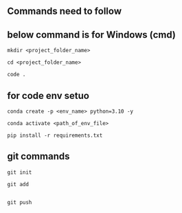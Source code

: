 ## Commands need to follow

## below command is for Windows (cmd)


```
mkdir <project_folder_name>
```

```
cd <project_folder_name>
```

```
code .
```

## for code env setuo

```
conda create -p <env_name> python=3.10 -y
```

```
conda activate <path_of_env_file>
```

```
pip install -r requirements.txt
```

## git commands

```
git init
```

```
git add
```

```git commit -m "<write your commit message>"
```

```
git push
```